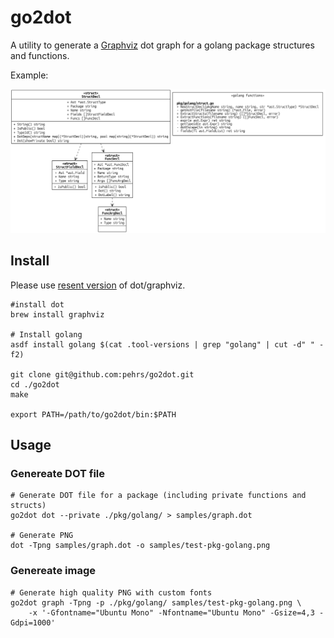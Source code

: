# go2dot

A utility to generate a [Graphviz](https://graphviz.org/) dot graph for a golang package structures and functions.

Example:

![graph example](./samples/graph.png)

## Install

Please use [resent version](https://gitlab.com/graphviz/graphviz/-/releases) of dot/graphviz.

```shell
#install dot
brew install graphviz

# Install golang
asdf install golang $(cat .tool-versions | grep "golang" | cut -d" " -f2)

git clone git@github.com:pehrs/go2dot.git
cd ./go2dot
make

export PATH=/path/to/go2dot/bin:$PATH
```

## Usage


### Genereate DOT file

```shell
# Generate DOT file for a package (including private functions and structs)
go2dot dot --private ./pkg/golang/ > samples/graph.dot 

# Generate PNG
dot -Tpng samples/graph.dot -o samples/test-pkg-golang.png
```


### Genereate image

```shell
# Generate high quality PNG with custom fonts
go2dot graph -Tpng -p ./pkg/golang/ samples/test-pkg-golang.png \
    -x '-Gfontname="Ubuntu Mono" -Nfontname="Ubuntu Mono" -Gsize=4,3 -Gdpi=1000'
```